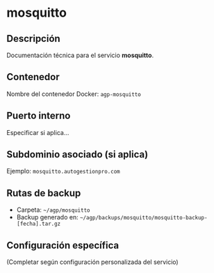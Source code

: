 # mosquitto

## Descripción
Documentación técnica para el servicio **mosquitto**.

## Contenedor
Nombre del contenedor Docker: `agp-mosquitto`

## Puerto interno
Especificar si aplica...

## Subdominio asociado (si aplica)
Ejemplo: `mosquitto.autogestionpro.com`

## Rutas de backup
- Carpeta: `~/agp/mosquitto`
- Backup generado en: `~/agp/backups/mosquitto/mosquitto-backup-[fecha].tar.gz`

## Configuración específica
(Completar según configuración personalizada del servicio)

